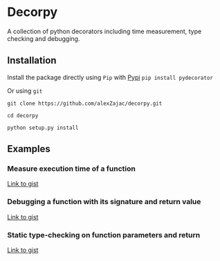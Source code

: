 # Decorpy

A collection of python decorators including time measurement, type checking and debugging.

## Installation

Install the package directly using `Pip` with [Pypi]() 
`pip install pydecorator`

Or using `git`

`git clone https://github.com/alexZajac/decorpy.git`

`cd decorpy`

`python setup.py install`

## Examples

### Measure execution time of a function
[Link to gist](https://gist.github.com/alexZajac/f5b594307848f0b23b9ca4fea202633d)

### Debugging a function with its signature and return value

[Link to gist](https://gist.github.com/alexZajac/e4d222757a1095abf6f8cbdcef1e1870)

### Static type-checking on function parameters and return

[Link to gist](https://gist.github.com/alexZajac/fe96e566e4f4aab4f80312abb49d25e8)




